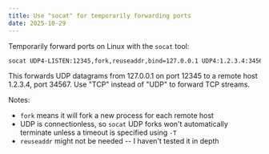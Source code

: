 ```yaml
---
title: Use "socat" for temporarily forwarding ports
date: 2025-10-29
---
```

Temporarily forward ports on Linux with the `socat` tool:

```txt
socat UDP4-LISTEN:12345,fork,reuseaddr,bind=127.0.0.1 UDP4:1.2.3.4:34567
```

This forwards UDP datagrams from 127.0.0.1 on port 12345 to a remote host 1.2.3.4, port 34567.  Use "TCP" instead of "UDP" to forward TCP streams.

Notes:

* `fork` means it will fork a new process for each remote host
* UDP is connectionless, so `socat` UDP forks won't automatically terminate unless a timeout is specified using `-T`
* `reuseaddr` might not be needed -- I haven't tested it in depth

